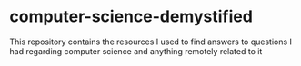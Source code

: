 # computer-science-demystified
This repository contains the resources I used to find answers to questions I had regarding computer science and anything remotely related to it
